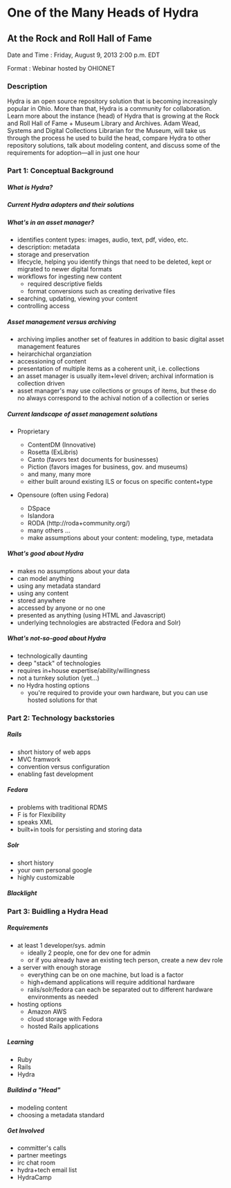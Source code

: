 # One of the Many Heads of Hydra
## At the Rock and Roll Hall of Fame

Date and Time
: Friday, August 9, 2013 2:00 p.m. EDT

Format
: Webinar hosted by OHIONET

### Description
Hydra is an open source repository solution that is becoming increasingly popular in Ohio. More than that, 
Hydra is a community for collaboration. Learn more about the instance (head) of Hydra that is growing at the 
Rock and Roll Hall of Fame + Museum Library and Archives. Adam Wead, Systems and Digital Collections Librarian 
for the Museum, will take us through the process he used to build the head, compare Hydra to other repository 
solutions, talk about modeling content, and discuss some of the requirements for adoption—all in just one hour
  
### Part 1: Conceptual Background

##### What is Hydra?

##### Current Hydra adopters and their solutions

##### What's in an asset manager?
  * identifies content types: images, audio, text, pdf, video, etc.
  * description: metadata
  * storage and preservation
  * lifecycle, helping you identify things that need to be deleted, kept or migrated to newer digital formats
  * workflows for ingesting new content
    + required descriptive fields
    + format conversions such as creating derivative files
  * searching, updating, viewing your content 
  * controlling access

##### Asset management versus archiving
  * archiving implies another set of features in addition to basic digital asset management features
  * heirarchichal organziation
  * accessioning of content
  * presentation of multiple items as a coherent unit, i.e. collections
  * an asset manager is usually item+level driven; archival information is collection driven
  * asset manager's may use collections or groups of items, but these do no always correspond to the achival notion of a collection or series

##### Current landscape of asset management solutions
  * Proprietary
    + ContentDM (Innovative)
    + Rosetta (ExLibris)
    + Canto (favors text documents for businesses)
    + Piction (favors images for business, gov. and museums)
    + and many, many more
    + either built around existing ILS or focus on specific content+type
      
  * Opensoure (often using Fedora)
    + DSpace
    + Islandora
    + RODA (http://roda+community.org/)
    + many others ...
    + make assumptions about your content: modeling, type, metadata

##### What's good about Hydra
  * makes no assumptions about your data
  * can model anything
  * using any metadata standard
  * using any content
  * stored anywhere
  * accessed by anyone or no one
  * presented as anything (using HTML and Javascript)
  * underlying technologies are abstracted (Fedora and Solr)

##### What's not-so-good about Hydra
  * technologically daunting
  * deep "stack" of technologies
  * requires in+house expertise/ability/willingness
  * not a turnkey solution (yet...)
  * no Hydra hosting options
    + you're required to provide your own hardware, but you can use hosted solutions for that

### Part 2: Technology backstories

##### Rails
  * short history of web apps
  * MVC framwork
  * convention versus configuration
  * enabling fast development

##### Fedora
  * problems with traditional RDMS
  * F is for Flexibility
  * speaks XML
  * built+in tools for persisting and storing data

##### Solr
  * short history
  * your own personal google
  * highly customizable

##### Blacklight

### Part 3: Buidling a Hydra Head

##### Requirements
  * at least 1 developer/sys. admin
    + ideally 2 people, one for dev one for admin
    + or if you already have an existing tech person, create a new dev role
  * a server with enough storage
    + everything can be on one machine, but load is a factor
    + high+demand applications will require additional hardware
    + rails/solr/fedora can each be separated out to different hardware environments as needed
  * hosting options
    + Amazon AWS
    + cloud storage with Fedora
    + hosted Rails applications
    
##### Learning
  * Ruby
  * Rails
  * Hydra

##### Buildind a "Head"
  * modeling content
  * choosing a metadata standard

##### Get Involved
  * committer's calls
  * partner meetings
  * irc chat room
  * hydra+tech email list
  * HydraCamp
